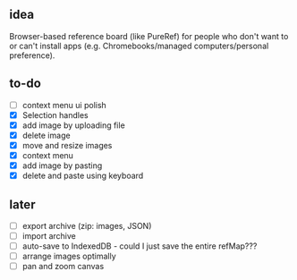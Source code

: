 ## idea

Browser-based reference board (like PureRef) for people who don't want to or can't install apps (e.g. Chromebooks/managed computers/personal preference).

## to-do

- [ ] context menu ui polish
- [x] Selection handles
- [x] add image by uploading file
- [x] delete image
- [x] move and resize images
- [x] context menu
- [x] add image by pasting
- [x] delete and paste using keyboard

## later

- [ ] export archive (zip: images, JSON)
- [ ] import archive
- [ ] auto-save to IndexedDB - could I just save the entire refMap???
- [ ] arrange images optimally
- [ ] pan and zoom canvas
